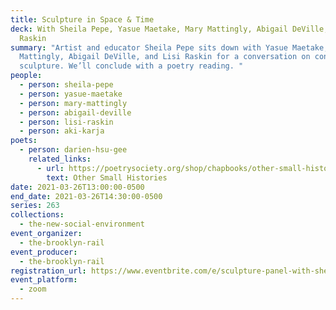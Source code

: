 ```yaml
---
title: Sculpture in Space & Time
deck: With Sheila Pepe, Yasue Maetake, Mary Mattingly, Abigail DeVille, and Lisi
  Raskin
summary: "Artist and educator Sheila Pepe sits down with Yasue Maetake, Mary
  Mattingly, Abigail DeVille, and Lisi Raskin for a conversation on contemporary
  sculpture. We’ll conclude with a poetry reading. "
people:
  - person: sheila-pepe
  - person: yasue-maetake
  - person: mary-mattingly
  - person: abigail-deville
  - person: lisi-raskin
  - person: aki-karja
poets:
  - person: darien-hsu-gee
    related_links:
      - url: https://poetrysociety.org/shop/chapbooks/other-small-histories
        text: Other Small Histories
date: 2021-03-26T13:00:00-0500
end_date: 2021-03-26T14:30:00-0500
series: 263
collections:
  - the-new-social-environment
event_organizer:
  - the-brooklyn-rail
event_producer:
  - the-brooklyn-rail
registration_url: https://www.eventbrite.com/e/sculpture-panel-with-sheila-pepe-tickets-141230176259
event_platform:
  - zoom
---
```

